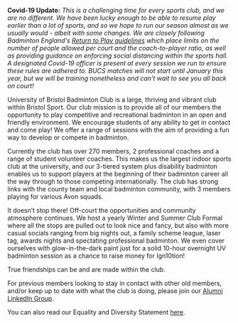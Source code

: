 **Covid-19 Update:**
*This is a challenging time for every sports club, and we are no different. We have been lucky enough to be able to resume play earlier than a lot of sports, and so we hope to run our season almost as we usually would - albeit with some changes. We are closely following Badminton England's [Return to Play guidelines](https://www.badmintonengland.co.uk/return-to-play/) which place limits on the number of people allowed per court and the coach-to-player ratio, as well as providing guidance on enforcing social distancing within the sports hall. A designated Covid-19 officer is present at every session we run to ensure these rules are adhered to. 
BUCS matches will not start until January this year, but we will be training nonetheless and can't wait to see you all back on court!* 

University of Bristol Badminton Club is a large, thriving and vibrant club within Bristol Sport. Our club mission is to provide all of our members the opportunity to play competitive and recreational badminton in an open and friendly environment. We encourage students of any ability to get in contact and come play! We offer a range of sessions with the aim of providing a fun way to develop or compete in badminton. 

Currently the club has over 270 members, 2 professional coaches and a range of student volunteer coaches. This makes us the largest indoor sports club at the university, and our 3-tiered system plus disability badminton enables us to support players at the beginning of their badminton career all the way through to those competing internationally. The club has strong links with the county team and local badminton community, with 3 members playing for various Avon squads. 

It doesn’t stop there! Off-court the opportunities and community atmosphere continues. We host a yearly Winter and Summer Club Formal where all the stops are pulled out to look nice and fancy, but also with more casual socials ranging from big nights out, a family scheme league, laser tag, awards nights and spectating professional badminton. We even cover ourselves with glow-in-the-dark paint just for a solid 10-hour overnight UV badminton session as a chance to raise money for Ign10tion!  

True friendships can be and are made within the club. 

For previous members looking to stay in contact with other old members, and/or keep up to date with what the club is doing, please join our [Alumni LinkedIn Group](https://www.linkedin.com/groups/8772039).

You can also read our Equality and Diversity Statement [here](https://1drv.ms/w/s!Ar71Oo8yOpUvh2MifvaXYowfouYr?e=30wD5v).
